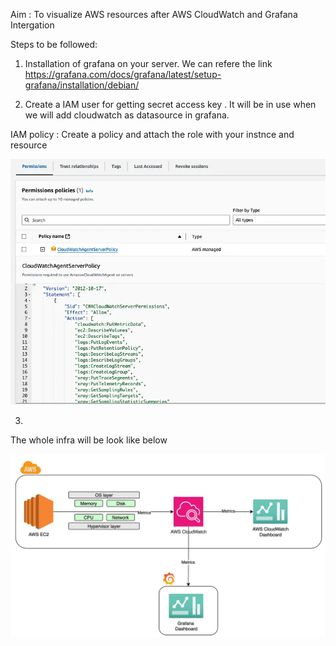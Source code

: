Aim : To visualize AWS resources after AWS CloudWatch and Grafana Intergation

Steps to be followed:

1. Installation of grafana on your server. We can refere the link https://grafana.com/docs/grafana/latest/setup-grafana/installation/debian/


2. Create a IAM user for getting secret access key . It will be in use when we will add cloudwatch as datasource in grafana.

IAM policy : 
Create a policy and attach the role with your instnce and resource

![Alt Text](/IAMpolicy.png)

3. 
The whole infra will be look like below

![Alt Text](/Cloudwatch-grafana.png)